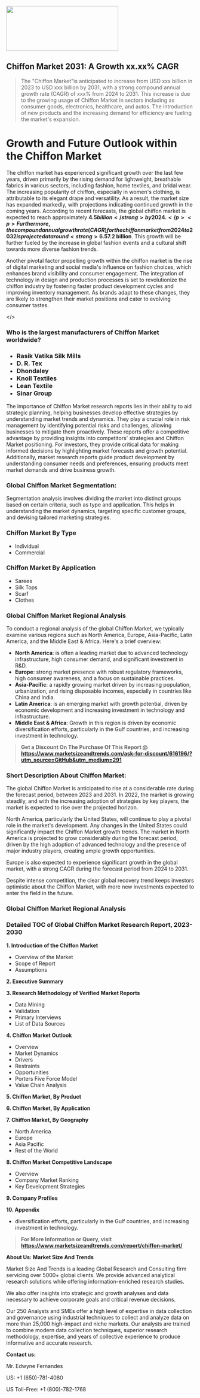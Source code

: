 <img src="https://100x100musica.es/wp-content/uploads/2024/12/Verified-Market-Reports-4-300x120.jpg" alt="" width="300" height="120" class="alignnone size-medium wp-image-100382" /><h2>Chiffon Market 2031: A&nbsp;Growth&nbsp;xx.xx% CAGR</h2><blockquote id="" class="">The "Chiffon Market"is anticipated to increase from USD xxx billion in 2023 to USD xxx billion by 2031, with a strong compound annual growth rate (CAGR) of xxx% from 2024 to 2031. This increase is due to the growing usage of Chiffon Market in sectors including as consumer goods, electronics, healthcare, and autos. The introduction of new products and the increasing demand for efficiency are fueling the market's expansion.</blockquote><p> <h1>Growth and Future Outlook within the Chiffon Market</h1> <p>The chiffon market has experienced significant growth over the last few years, driven primarily by the rising demand for lightweight, breathable fabrics in various sectors, including fashion, home textiles, and bridal wear. The increasing popularity of chiffon, especially in women's clothing, is attributable to its elegant drape and versatility. As a result, the market size has expanded markedly, with projections indicating continued growth in the coming years. According to recent forecasts, the global chiffon market is expected to reach approximately <strong>$4.5 billion</strong> by 2024.</p> <p>Furthermore, the compound annual growth rate (CAGR) for the chiffon market from 2024 to 2032 is projected at around <strong>6.5%</strong>. This growth trajectory is influenced by factors such as rising disposable incomes, an increasing focus on sustainable fashion, and growing e-commerce platforms making chiffon products more accessible to consumers. The versatility of chiffon fabrics in diverse applications—ranging from casual wear to formal gowns—contributes substantially to market momentum.</p> <p><strong><span style="color: #800000;">Download Full PDF Sample Copy of Chiffon Market Report @</span>&nbsp;</strong><a href="https://www.marketsizeandtrends.com/download-sample/616196/?utm_source=Pulse-2&amp;utm_medium=291">https://www.marketsizeandtrends.com/download-sample/616196/?utm_source=Pulse-2&amp;utm_medium=291</a></p> <p>Moreover, the future outlook for the chiffon market indicates promising developments. Innovations in textile manufacturing, including the introduction of eco-friendly and high-performance materials, are likely to attract environmentally conscious consumers. By 2030, the chiffon market is anticipated to experience a surge, with projections estimating the market size at approximately <strong>$7.2 billion</strong>. This growth will be further fueled by the increase in global fashion events and a cultural shift towards more diverse fashion trends.</p> <p>Another pivotal factor propelling growth within the chiffon market is the rise of digital marketing and social media's influence on fashion choices, which enhances brand visibility and consumer engagement. The integration of technology in design and production processes is set to revolutionize the chiffon industry by fostering faster product development cycles and improving inventory management. As brands adapt to these changes, they are likely to strengthen their market positions and cater to evolving consumer tastes.</p></body></></p><h3 id="" class="">Who is the largest manufacturers of&nbsp;Chiffon Market worldwide?</h3><h3 class=""><p><ul><li>Rasik Vatika Silk Mills </li><li> D. R. Tex </li><li> Dhondaley </li><li> Knoll Textiles </li><li> Lean Textile </li><li> Sinar Group</li></ul></p></h3><p id="ember58" class="ember-view reader-text-block__paragraph">The importance of&nbsp;Chiffon Market research reports lies in their ability to aid strategic planning, helping businesses develop effective strategies by understanding market trends and dynamics. They play a crucial role in risk management by identifying potential risks and challenges, allowing businesses to mitigate them proactively. These reports offer a competitive advantage by providing insights into competitors' strategies and Chiffon Market positioning. For investors, they provide critical data for making informed decisions by highlighting market forecasts and growth potential. Additionally, market research reports guide product development by understanding consumer needs and preferences, ensuring products meet market demands and drive business growth.</p><h3 id="" class="">Global&nbsp;Chiffon Market Segmentation:</h3><p id="" class="">Segmentation analysis involves dividing the market into distinct groups based on certain criteria, such as type and application. This helps in understanding the market dynamics, targeting specific customer groups, and devising tailored marketing strategies.</p><h3 id="" class="">Chiffon Market&nbsp;By Type</h3><p><p><ul><li>Individual</li><li> Commercial</p></li></ul></p></p><h3 id="" class="">Chiffon Market&nbsp;By Application</h3><p class=""><p><ul><li>Sarees</li><li> Silk Tops</li><li> Scarf</li><li> Clothes</li></ul></p></p><h3 id="" class="">Global Chiffon Market Regional Analysis</h3><p id="" class="">To conduct a regional analysis of the global Chiffon Market, we typically examine various regions such as North America, Europe, Asia-Pacific, Latin America, and the Middle East &amp; Africa. Here's a brief overview:</p><ul><li><strong>North America</strong>: is often a leading market due to advanced technology infrastructure, high consumer demand, and significant investment in R&amp;D.</li><li><strong>Europe</strong>: strong market presence with robust regulatory frameworks, high consumer awareness, and a focus on sustainable practices.</li><li><strong>Asia-Pacific</strong>: a rapidly growing market driven by increasing population, urbanization, and rising disposable incomes, especially in countries like China and India.</li><li><strong>Latin America</strong>: is an emerging market with growth potential, driven by economic development and increasing investment in technology and infrastructure.</li><li><strong>Middle East &amp; Africa</strong>: Growth in this region is driven by economic diversification efforts, particularly in the Gulf countries, and increasing investment in technology.</li></ul><blockquote id="" class=""><strong>Get a Discount On The Purchase Of This Report @ <a href="https://www.marketsizeandtrends.com/download-sample/616196/?utm_source=GitHub&utm_medium=291" target="_blank">https://www.marketsizeandtrends.com/ask-for-discount/616196/?utm_source=GitHub&utm_medium=291</a></strong></blockquote><h3>Short Description About Chiffon Market:</h3><p id="ember58" class="ember-view reader-text-block__paragraph">The global&nbsp;Chiffon Market&nbsp;is anticipated to rise at a considerable rate during the forecast period, between 2023 and 2031. In 2022, the market is growing steadily, and with the increasing adoption of strategies by key players, the market is expected to rise over the projected horizon.</p><p id="ember59" class="ember-view reader-text-block__paragraph">North America, particularly the United States, will continue to play a pivotal role in the market's development. Any changes in the United States could significantly impact the&nbsp;Chiffon Market&nbsp;growth trends. The market in North America is projected to grow considerably during the forecast period, driven by the high adoption of advanced technology and the presence of major industry players, creating ample growth opportunities.</p><p id="ember60" class="ember-view reader-text-block__paragraph">Europe is also expected to experience significant growth in the global market, with a strong CAGR during the forecast period from 2024 to 2031.</p><p id="ember61" class="ember-view reader-text-block__paragraph">Despite intense competition, the clear global recovery trend keeps investors optimistic about the&nbsp;Chiffon Market, with more new investments expected to enter the field in the future.</p><h3 id="" class="">Global Chiffon Market Regional Analysis</h3><h3 id="" class="">Detailed TOC of Global Chiffon Market Research Report, 2023-2030</h3><p id="" class=""><strong>1. Introduction of the Chiffon Market</strong></p><ul><li>Overview of the Market</li><li>Scope of Report</li><li>Assumptions</li></ul><p id="" class=""><strong>2. Executive Summary</strong></p><p id="" class=""><strong>3. Research Methodology of Verified Market Reports</strong></p><ul><li>Data Mining</li><li>Validation</li><li>Primary Interviews</li><li>List of Data Sources</li></ul><p id="" class=""><strong>4. Chiffon Market Outlook</strong></p><ul><li>Overview</li><li>Market Dynamics</li><li>Drivers</li><li>Restraints</li><li>Opportunities</li><li>Porters Five Force Model</li><li>Value Chain Analysis</li></ul><p id="" class=""><strong>5. Chiffon Market, By Product</strong></p><p id="" class=""><strong>6. Chiffon Market, By Application</strong></p><p id="" class=""><strong>7. Chiffon Market, By Geography</strong></p><ul><li>North America</li><li>Europe</li><li>Asia Pacific</li><li>Rest of the World</li></ul><p id="" class=""><strong>8. Chiffon Market Competitive Landscape</strong></p><ul><li>Overview</li><li>Company Market Ranking</li><li>Key Development Strategies</li></ul><p id="" class=""><strong>9. Company Profiles</strong></p><p id="" class=""><strong>10. Appendix</strong></p><ul><li>diversification efforts, particularly in the Gulf countries, and increasing investment in technology.</li></ul><blockquote id="" class=""><strong>For More Information or Query, visit <strong><strong><a href="https://www.marketsizeandtrends.com/report/chiffon-market/" target="_blank">https://www.marketsizeandtrends.com/report/chiffon-market/</a></strong></strong></strong></blockquote><p id="" class=""><strong>About Us: Market Size And Trends</strong></p><p id="" class="">Market Size And Trends is a leading Global Research and Consulting firm servicing over 5000+ global clients. We provide advanced analytical research solutions while offering information-enriched research studies.</p><p id="" class="">We also offer insights into strategic and growth analyses and data necessary to achieve corporate goals and critical revenue decisions.</p><p id="" class="">Our 250 Analysts and SMEs offer a high level of expertise in data collection and governance using industrial techniques to collect and analyze data on more than 25,000 high-impact and niche markets. Our analysts are trained to combine modern data collection techniques, superior research methodology, expertise, and years of collective experience to produce informative and accurate research.</p><p id="" class=""><strong>Contact us:</strong></p><p id="" class="">Mr. Edwyne Fernandes</p><p id="" class="">US: +1 (650)-781-4080</p><p id="" class="">US Toll-Free: +1 (800)-782-1768</p>
